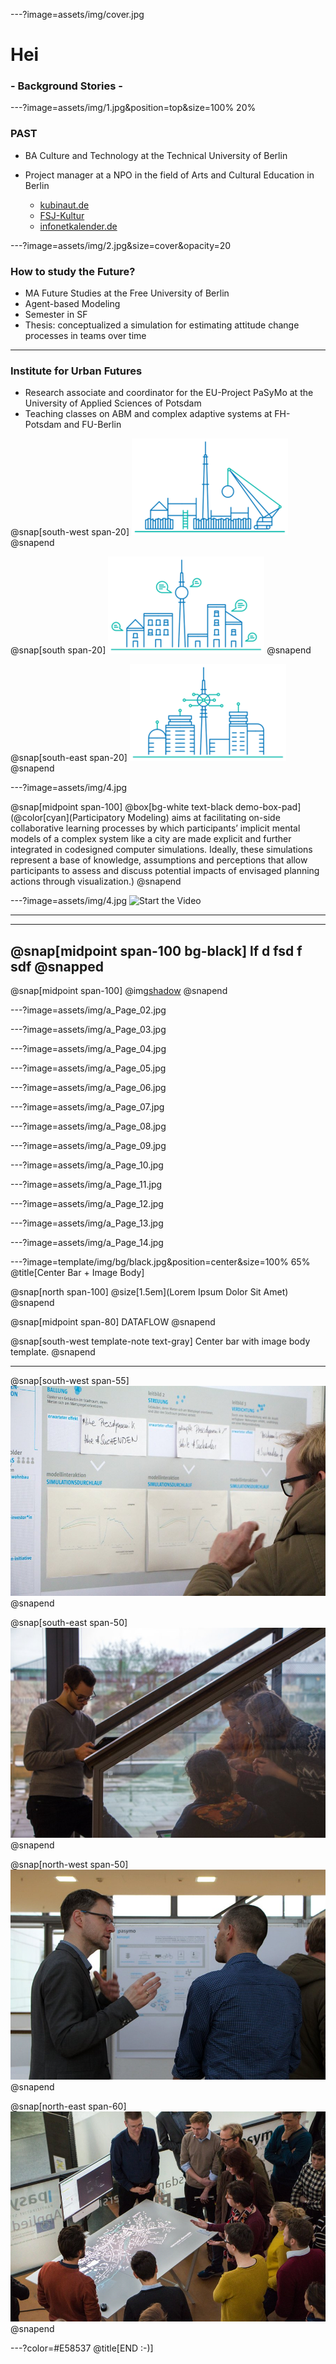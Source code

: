 ---?image=assets/img/cover.jpg
# Hei
### - Background Stories -

---?image=assets/img/1.jpg&position=top&size=100% 20%
### PAST
* BA Culture and Technology at the Technical University of Berlin

* Project manager at a NPO in the field of Arts and Cultural Education in Berlin

  * [kubinaut.de](https://www.kubinaut.de/de)
  * [FSJ-Kultur](http://lkj-berlin.de/fsjkultur/)
  * [infonetkalender.de](http://www.infonetkalender.de/)

---?image=assets/img/2.jpg&size=cover&opacity=20
### How to study the Future?
* MA Future Studies at the Free University of Berlin
* Agent-based Modeling
* Semester in SF
* Thesis: conceptualized a simulation for estimating attitude change processes in teams over time

---

### Institute for Urban Futures
* Research associate and coordinator for the EU-Project PaSyMo at the University of Applied Sciences of Potsdam
* Teaching classes on ABM and complex adaptive systems at FH-Potsdam and FU-Berlin

@snap[south-west span-20]
![](assets/img/UZ_l.png)
@snapend

@snap[south span-20]
![](assets/img/UZ_m.png)
@snapend

@snap[south-east span-20]
![](assets/img/UZ_r.png)
@snapend



---?image=assets/img/4.jpg

@snap[midpoint span-100]
@box[bg-white text-black demo-box-pad](@color[cyan](Participatory Modeling) aims at facilitating on-side collaborative learning processes by which participants’ implicit mental models of a complex system like a city are made explicit and further integrated in codesigned computer simulations. Ideally, these simulations represent a base of knowledge, assumptions and perceptions that allow participants to assess and discuss potential impacts of envisaged planning actions through visualization.)
@snapend

---?image=assets/img/4.jpg
![Start the Video](https://player.vimeo.com/video/285110972)

---

---

@snap[midpoint span-100 bg-black]
lf
d
fsd
f
sdf
@snapped
---

@snap[midpoint span-100]
@img[shadow](assets/img/a_Page_01.jpg)
@snapend

---?image=assets/img/a_Page_02.jpg

---?image=assets/img/a_Page_03.jpg

---?image=assets/img/a_Page_04.jpg

---?image=assets/img/a_Page_05.jpg

---?image=assets/img/a_Page_06.jpg

---?image=assets/img/a_Page_07.jpg

---?image=assets/img/a_Page_08.jpg

---?image=assets/img/a_Page_09.jpg

---?image=assets/img/a_Page_10.jpg

---?image=assets/img/a_Page_11.jpg

---?image=assets/img/a_Page_12.jpg

---?image=assets/img/a_Page_13.jpg

---?image=assets/img/a_Page_14.jpg

---?image=template/img/bg/black.jpg&position=center&size=100% 65% @title[Center Bar + Image Body]

@snap[north span-100] @size[1.5em](Lorem Ipsum Dolor Sit Amet) @snapend

@snap[midpoint span-80] DATAFLOW @snapend

@snap[south-west template-note text-gray] Center bar with image body template. @snapend

---
@snap[south-west span-55]
![](assets/img/WS3.jpg)
@snapend

@snap[south-east span-50]
![](assets/img/WS4.jpg)
@snapend

@snap[north-west span-50]
![](assets/img/WS2.jpg)
@snapend

@snap[north-east span-60]
![](assets/img/WS1.jpg)
@snapend


---?color=#E58537
@title[END :-)]
